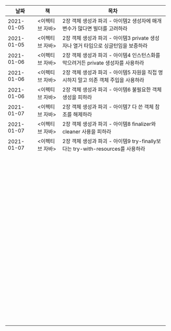 | 날짜       | 책              | 목차                                                         |
| ---------- | --------------- | ------------------------------------------------------------ |
| 2021-01-05 | <이펙티브 자바> | 2장 객체 생성과 파괴 - 아이템2 생성자에 매개변수가 많다면 빌더를 고려하라 |
| 2021-01-05 | <이펙티브 자바> | 2장 객체 생성과 파괴 - 아이템3 private 생성자나 열거 타입으로 싱글턴임을 보증하라 |
| 2021-01-06 | <이펙티브 자바> | 2장 객체 생성과 파괴 - 아이템4 인스턴스화를 막으려거든 private 생성자를 사용하라 |
| 2021-01-06 | <이펙티브 자바> | 2장 객체 생성과 파괴 - 아이템5 자원을 직접 명시하지 말고 의존 객체 주입을 사용하라 |
| 2021-01-06 | <이펙티브 자바> | 2장 객체 생성과 파괴 - 아이템6 불필요한 객체 생성을 피하라   |
| 2021-01-07 | <이펙티브 자바> | 2장 객체 생성과 파괴 - 아이템7 다 쓴 객체 참조를 해제하라    |
| 2021-01-07 | <이펙티브 자바> | 2장 객체 생성과 파괴 - 아이템8 finalizer와 cleaner 사용을 피하라 |
| 2021-01-07 | <이펙티브 자바> | 2장 객체 생성과 파괴 - 아이템9 try-finally보다는 try-with-resources를 사용하라 |
|            |                 |                                                              |
|            |                 |                                                              |
|            |                 |                                                              |
|            |                 |                                                              |
|            |                 |                                                              |
|            |                 |                                                              |
|            |                 |                                                              |
|            |                 |                                                              |
|            |                 |                                                              |
|            |                 |                                                              |
|            |                 |                                                              |
|            |                 |                                                              |
|            |                 |                                                              |
|            |                 |                                                              |
|            |                 |                                                              |
|            |                 |                                                              |
|            |                 |                                                              |
|            |                 |                                                              |
|            |                 |                                                              |
|            |                 |                                                              |
|            |                 |                                                              |
|            |                 |                                                              |
|            |                 |                                                              |
|            |                 |                                                              |
|            |                 |                                                              |
|            |                 |                                                              |
|            |                 |                                                              |
|            |                 |                                                              |
|            |                 |                                                              |
|            |                 |                                                              |
|            |                 |                                                              |
|            |                 |                                                              |
|            |                 |                                                              |
|            |                 |                                                              |
|            |                 |                                                              |
|            |                 |                                                              |
|            |                 |                                                              |
|            |                 |                                                              |
|            |                 |                                                              |
|            |                 |                                                              |
|            |                 |                                                              |
|            |                 |                                                              |
|            |                 |                                                              |
|            |                 |                                                              |
|            |                 |                                                              |
|            |                 |                                                              |
|            |                 |                                                              |
|            |                 |                                                              |
|            |                 |                                                              |
|            |                 |                                                              |
|            |                 |                                                              |
|            |                 |                                                              |
|            |                 |                                                              |
|            |                 |                                                              |
|            |                 |                                                              |
|            |                 |                                                              |
|            |                 |                                                              |
|            |                 |                                                              |
|            |                 |                                                              |
|            |                 |                                                              |
|            |                 |                                                              |
|            |                 |                                                              |
|            |                 |                                                              |
|            |                 |                                                              |
|            |                 |                                                              |
|            |                 |                                                              |
|            |                 |                                                              |
|            |                 |                                                              |
|            |                 |                                                              |
|            |                 |                                                              |
|            |                 |                                                              |
|            |                 |                                                              |
|            |                 |                                                              |
|            |                 |                                                              |
|            |                 |                                                              |
|            |                 |                                                              |
|            |                 |                                                              |
|            |                 |                                                              |
|            |                 |                                                              |
|            |                 |                                                              |
|            |                 |                                                              |
|            |                 |                                                              |
|            |                 |                                                              |
|            |                 |                                                              |
|            |                 |                                                              |
|            |                 |                                                              |
|            |                 |                                                              |
|            |                 |                                                              |
|            |                 |                                                              |
|            |                 |                                                              |

